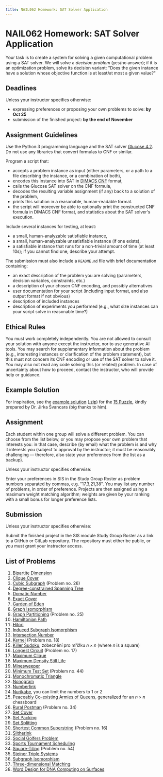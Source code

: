 ```yaml
---
title: NAIL062 Homework: SAT Solver Application
---
```


# NAIL062 Homework: SAT Solver Application

Your task is to create a system for solving a given computational problem using a SAT solver. We will solve a *decision problem* (yes/no answer); if it is an optimization problem, solve its decision variant: "Does the given instance have a solution whose objective function is at least/at most a given value?" 

## Deadlines

Unless your instructor specifies otherwise:

* expressing preferences or proposing your own problems to solve: **by Oct 25**
* submission of the finished project: **by the end of November**

## Assignment Guidelines

Use the Python 3 programming language and the SAT solver [Glucose 4.2](https://github.com/audemard/glucose/). Do not use any libraries that convert formulas to CNF or similar.

Program a script that:

* accepts a problem instance as input (either parameters, or a path to a file describing the instance, or a combination of both),
* encodes this instance into SAT in [DIMACS CNF](https://jix.github.io/varisat/manual/0.2.0/formats/dimacs.html) format,
* calls the Glucose SAT solver on the CNF formula,
* decodes the resulting variable assignment (if any) back to a solution of the problem,
* prints this solution in a reasonable, human-readable format.
* the script will moreover be able to optionally print the constructed CNF formula in DIMACS CNF format, and statistics about the SAT solver's execution.

Include several instances for testing, at least:

* a small, human-analyzable satisfiable instance,
* a small, human-analyzable unsatisfiable instance (if one exists),
* a satisfiable instance that runs for a non-trivial amount of time (at least 10s); if you cannot find one, describe your attempt.

The submission must also include a `README.md` file with brief documentation containing:

* an exact description of the problem you are solving (parameters, decision variables, constraints, etc.)
* a description of your chosen CNF encoding, and possibly alternatives
* user documentation for your script (including input format, and also output format if not obvious)
* description of included instances
* description of experiments you performed (e.g., what size instances can your script solve in reasonable time?)

## Ethical Rules

You must work completely independently. You are not allowed to consult your solution with anyone except the instructor, nor to use generative AI tools. You may search for supplementary information about the problem (e.g., interesting instances or clarification of the problem statement), but this must not concern its CNF encoding or use of the SAT solver to solve it. You may also not read any code solving this (or related) problem. In case of uncertainty about how to proceed, contact the instructor, who will provide help or guidance.

## Example Solution

For inspiration, see the [example solution](https://gitlab.mff.cuni.cz/svancaj/logika_SAT_example) ([.zip](https://github.com/jbulin-mff-uk/nail062/raw/main/tutorial/sat-project/logika_SAT_example-master.zip)) for the [15 Puzzle](https://en.wikipedia.org/wiki/15_puzzle), kindly prepared by Dr. Jirka Švancara (big thanks to him).

## Assignment

Each student within one group will solve a different problem. You can choose from the list below, or you may propose your own problem that interests you: in that case, describe (by email) what the problem is and why it interests you (subject to approval by the instructor; it must be reasonably challenging — therefore, also state your preferences from the list as a backup).

Unless your instructor specifies otherwise:

Enter your preferences in SIS in the Study Group Roster as problem numbers separated by commas, e.g. "17,3,21,38". You may list any number of problems, in order of preference. Projects are then assigned using a maximum weight matching algorithm; weights are given by your ranking with a small bonus for longer preference lists.

## Submission

Unless your instructor specifies otherwise:

Submit the finished project in the SIS module Study Group Roster as a link to a GitHub or GitLab repository. The repository must either be public, or you must grant your instructor access.

## List of Problems

1. [Bipartite Dimension](https://en.wikipedia.org/wiki/Bipartite_dimension)
2. [Clique Cover](https://en.wikipedia.org/wiki/Clique_cover)
3. [Cubic Subgraph](https://cgi.csc.liv.ac.uk/~ped/teachadmin/COMP202/annotated_np.html) (Problem no. 26)
4. [Degree-constrained Spanning Tree](https://en.wikipedia.org/wiki/Degree-constrained_spanning_tree)
5. [Domatic Number](https://en.wikipedia.org/wiki/Domatic_number)
6. [Exact Cover](https://en.wikipedia.org/wiki/Exact_cover)
7. [Garden of Eden](https://conwaylife.com/wiki/Garden_of_Eden)
8. [Graph Isomorphism](https://en.wikipedia.org/wiki/Graph_isomorphism_problem)
9. [Graph Partitioning](https://cgi.csc.liv.ac.uk/~ped/teachadmin/COMP202/annotated_np.html) (Problem no. 25)
10. [Hamiltonian Path](https://en.wikipedia.org/wiki/Hamiltonian_path_problem)
11. [Hitori](https://en.wikipedia.org/wiki/Hitori)
12. [Induced Subgraph Isomorphism](https://en.wikipedia.org/wiki/Induced_subgraph_isomorphism_problem)
13. [Intersection Number](https://en.wikipedia.org/wiki/Intersection_number_(graph_theory))
14. [Kernel](https://cgi.csc.liv.ac.uk/~ped/teachadmin/COMP202/annotated_np.html) (Problem no. 18)
15. [Killer Sudoku](https://www.csplib.org/Problems/prob057/), zobecnění pro mřížku $n\times n$ (where $n$ is a square)
16. [Longest Circuit](https://cgi.csc.liv.ac.uk/~ped/teachadmin/COMP202/annotated_np.html) (Problem no. 17)
17. [Maximum Clique](https://www.csplib.org/Problems/prob074/)
18. [Maximum Density Still Life](https://www.csplib.org/Problems/prob032/)
19. [Minesweeper](https://en.wikipedia.org/wiki/Minesweeper_(video_game))
20. [Minimum Test Set](https://cgi.csc.liv.ac.uk/~ped/teachadmin/COMP202/annotated_np.html) (Problem no. 44)
21. [Monochromatic Triangle](https://en.wikipedia.org/wiki/Monochromatic_triangle)
22. [Nonogram](https://www.csplib.org/Problems/prob012/)
23. [Numberlink](https://en.wikipedia.org/wiki/Numberlink)
24. [Nurikabe](https://en.wikipedia.org/wiki/Nurikabe_(puzzle)), you can limit the numbers to 1 or 2
25. [Peaceably Co-existing Armies of Queens](https://www.csplib.org/Problems/prob110/), generalized for an $n\times n$ chessboard
26. [Rural Postman](https://cgi.csc.liv.ac.uk/~ped/teachadmin/COMP202/annotated_np.html) (Problem no. 34)
27. [Set Cover](https://en.wikipedia.org/wiki/Set_cover_problem)
28. [Set Packing](https://en.wikipedia.org/wiki/Set_packing)
29. [Set Splitting](https://en.wikipedia.org/wiki/Set_splitting_problem)
30. [Shortest Common Superstring](https://cgi.csc.liv.ac.uk/~ped/teachadmin/COMP202/annotated_np.html) (Problem no. 16)
31. [Slitherink](https://en.wikipedia.org/wiki/Slitherlink)
32. [Social Golfers Problem](https://www.csplib.org/Problems/prob010/)
33. [Sports Tournament Scheduling](https://www.csplib.org/Problems/prob026/)
34. [Square-Tiling](https://cgi.csc.liv.ac.uk/~ped/teachadmin/COMP202/annotated_np.html) (Problem no. 54)
35. [Steiner Triple Systems](https://www.csplib.org/Problems/prob044/)
36. [Subgraph Isomorphism](https://en.wikipedia.org/wiki/Subgraph_isomorphism_problem)
37. [Three-dimensional Matching](https://en.wikipedia.org/wiki/3-dimensional_matching)
38. [Word Design for DNA Computing on Surfaces](https://www.csplib.org/Problems/prob033/)
